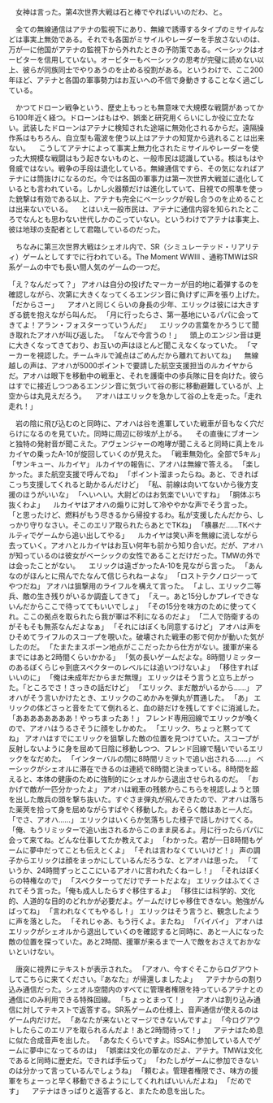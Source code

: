 　女神は言った。第4次世界大戦は石と棒でやればいいのだわ、と。

　全ての無線通信はアテナの監視下にあり、無線で誘導するタイプのミサイルなどは事実上無効である。それでも各国がミサイルやレーダーを手放さないのは、万が一に他国がアテナの監視下から外れたときの予防策である。ベーシックはオービターを信用していない。オービターもベーシックの思考が完璧に読めない以上、彼らが同族同士でやりあうのを止める役割がある。というわけで、ここ200年ほど、アテナと各国の軍事勢力はお互いへの不信で身動きすることなく過ごしている。

　かつてドローン戦争という、歴史上もっとも無意味で大規模な戦闘があってから100年近く経つ。ドローンはもはや、娯楽と研究用くらいにしか役に立たない。武装したドローンはアテナに検知された途端に無効化されるからだ。遠隔操作系はもちろん、自立型も電波を使う以上はアテナの知覚から逃れることは出来ない。
　こうしてアテナによって事実上無力化されたミサイルやレーダーを使った大規模な戦闘はもう起きないものと、一般市民は認識している。核はもはや脅威ではない。戦争の手段は退化している。無線通信ですら、その気になればアテナには筒抜けになるのだ。今では各国の軍事力は第一次世界大戦並に退化しているとも言われている。しかし火器類だけは進化していて、目視での照準を使った銃撃は有効である以上、アテナも完全にベーシックが殺し合うのを止めることは出来ないでいる。
　とはいえ一般市民は、アテナに通信内容を知られたところでなんとも思わない世代しかのこっていない。というわけでアテナは事実上、彼は地球の支配者として君臨しているのだった。

　ちなみに第三次世界大戦はシェオル内で、SR（シミュレーテッド・リアリティ）ゲームとしてすでに行われている。The Moment WWⅢ 、通称TMWはSR系ゲームの中でも長い間人気のゲームの一つだ。

「え？なんだって？」
アオハは自分の投げたマーカーが目的地に着弾するのを確認しながら、次第に大きくなってくるエンジン音に負けずに声を張り上げた。
「だからさー」
　アオハと同じくらいの身長の少年、エリックは彼には大きすぎる銃を抱えながら叫んだ。
「月に行ったらさ、第一基地にいるパパに会ってきてよ！アラン・フォスターっていうんだ」
　エリックの言葉をかろうじて聞き取れたアオハが叫び返した。
「なんで今言うの！」
　頭上のエンジン音は更に大きくなってきており、お互いの声はほとんど聞こえなくなっていた。
「マーカーを視認した。チームキルで減点はごめんだから離れておいてね」
　無線越しの声は、アオハが5000ポイントで要請した航空支援担当のルカイヤからだ。アオハは眼下を移動中の戦車と、それを護衛中の歩兵隊に目を向けた。彼らはすでに接近しつつあるエンジン音に気づいて谷の影に移動避難しているが、上空からは丸見えだろう。
　アオハはエリックを急かして谷の上を走った。「走れ走れ！」

　岩の陰に飛び込むのと同時に、アオハは谷を進軍していた戦車が音もなく穴だらけになるのを見ていた。同時に周辺に砂埃が上がる。
　その直後にブオーンと独特の発射音が聞こえた。アヴェンジャーの咆哮が聞こえると同時に真上をルカイヤの乗ったA-10が旋回していくのが見えた。
「戦車無効化。全部で5キル」
「サンキュー、ルカイヤ」
ルカイヤの報告に、アオハは無線で答える。
「楽しかった。また航空支援で呼んでね」
「ポイント溜まったらね。あと、できればこっち支援してくれると助かるんだけど」
「私、前線は向いてないから後方支援のほうがいいな」
「へいへい。大尉どのはお気楽でいいですね」
「胴体ぶち抜くわよ」
　ルカイヤはアオハの煽りに対して冷ややかな声でそう言った。
「と思ったけど、燃料がもう尽きるから帰投するわ。私が支援したんだから、しっかり守りなさい。そこのエリア取られたらあとでTKね」
「横暴だ……TKペナルティでゲームから追い出してやる」
　ルカイヤは笑い声を無線に流しながら去っていく。アオハとルカイヤはお互い何年も前から知り合いだ。だが、アオハが知っているのは彼女がベーシックの女性であることだけだった。TMWの外では会ったことがない。
　エリックは遠ざかったA-10を見ながら言った。
「あんなのがほんとに飛んでたなんて信じられねーよな」
「ロストテクノロジーってやつだね」
アオハは狙撃用のライフルを構えて言った。
「よし、エリック二等兵、敵の生き残りがいるか調査してきて」
「えー。あと15分しかプレイできないんだからここで待っててもいいでしょ」
「その15分を味方のために使ってくれ。ここの拠点を取られたら我が軍は不利になるのだよ」
「二人で防衛するのがそもそも無茶なんだよなぁ」
「それにはぼくも同意するけど」
アオハは声をひそめてライフルのスコープを覗いた。破壊された戦車の影で何かが動いた気がしたのだ。
「たまたまスポーン地点がここだったから仕方がない。援軍が来るまでにはあと2時間くらいかかる」
「気の長いゲームだよな。8時間リミッターのあるぼくらじゃ到底スペクターのレベルには追いつけないよ」
「移住すればいいのに」
「俺は未成年だからまだ無理」
エリックはそう言うと立ち上がった。「ところでさ！さっきの話だけど」
「エリック、まだ敵がいるから……」
アオハがそう言いかけたとき、エリックのこめかみを弾丸が貫通した。
「あ」
エリックの体どさっと音をたてて倒れると、血の跡だけを残してすぐに消滅した。
「ああああああああ！やっちまったあ！」
フレンド専用回線でエリックが喚くので、アオハはうるさそうに顔をしかめた。
「エリック、ちょっと黙っててね」
アオハはすでにエリックを狙撃した敵の位置を見つけていた。スコープが反射しないように身を屈めて日陰に移動しつつ、フレンド回線で騒いでいるエリックをなだめた。
「インターバルの間に8時間リミットで追い出される……」
ベーシックがシェオルに滞在できるのは連続で8時間と決まっている。8時間を超えると、本体の健康のために強制的にシェオルから退出させられるのだ。
「おかげで敵が一匹分かったよ」
アオハは戦車の残骸からこちらを視認しようと頭を出した敵兵の頭を撃ち抜いた。すぐさま弾丸が飛んできたので、アオハは落ちた薬莢を拾って身を屈めながらすばやく移動した。おそらく敵はあと一人だ。
「でさ、アオハ……」
エリックはいくらか気落ちした様子で話しかけてくる。
「俺、もうリミッターで追い出されるからこのまま戻るよ。月に行ったらパパに会って来てね。どんな仕事してたか教えてよ」
「わかった。君が一日8時間もゲームに夢中だってことも伝えとくよ」
「それは言わなくていいけど！」
声の調子からエリックは顔をまっかにしているんだろうな、とアオハは思った。
「ていうか、24時間ずっとここにいるアオハに言われたくねーし！」
「それはぼくらの特権なので」
「スペクターってだけでチートだよな」
エリックはふてくされてそう言った。「俺も成人したらすぐ移住するよ」
「移住には科学的、文化的、人道的な目的のどれかが必要だよ。ゲームだけじゃ移住できない。勉強がんばってね」
「言われなくてもやるし！」
エリックはそう言うと、観念したように声を落とした。
「それじゃあ、もう行くよ。またね」
「バイバイ」
アオハはエリックがシェオルから退出していくのを確認すると同時に、あと一人になった敵の位置を探っていた。あと2時間、援軍が来るまで一人で敵をおさえておかないといけない。

　唐突に視界にテキストが表示された。
「アオハ、今すぐそこからログアウトしてこちらに来てください。『あなた』が帰還しましたよ」
　アテナからの割り込み通信だった。シェオル空間内のすべてに管理者権限を持っているアテナとの通信にのみ利用できる特殊回線。
「ちょっとまって！」
　アオハは割り込み通信に対してテキストで返答する。SR系ゲームの仕様上、音声通信が使えるのはゲーム内だけだ。
「あなたが来ないとマージできないんですよ」
「今ログアウトしたらこのエリアを取られるんだよ！あと2時間待って！」
　アテナはため息に似た合成音声を出した。
「あなたくらいですよ。ISSAに参加している人でゲームに夢中になってるのは」
「娯楽は文化の華なのだよ、アテナ。TMWは文化であると同時に歴史だ。できれば手伝って」
「わたしがゲームに参加できないのは分かって言っているんでしょうね」
「頼むよ。管理者権限でさ、味方の援軍をちょーっと早く移動できるようにしてくれればいいんだよね」
「だめです」
　アテナはきっぱりと返答すると、またため息を出した。











